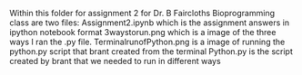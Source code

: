 Within this folder for assignment 2 for Dr. B Faircloths Bioprogramming class are two files:
Assignment2.ipynb which is the assignment answers in ipython notebook format
3waystorun.png which is a image of the three ways I ran the .py file. 
TerminalrunofPython.png is a image of running the python.py script that brant created from the terminal
Python.py is the script created by brant that we needed to run in different ways

